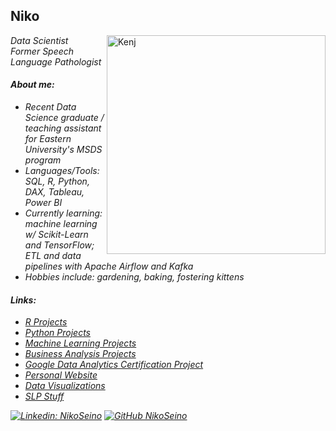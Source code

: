 ## Niko
<img align='right' src="https://i.ibb.co/dKjvDsV/Kenj.png" alt="Kenj" border="0" width = "350">
<p><em>Data Scientist
</br>Former Speech Language Pathologist</p>

#### About me:
- Recent Data Science graduate / teaching assistant for Eastern University's MSDS program
- Languages/Tools: SQL, R, Python, DAX, Tableau, Power BI
- Currently learning: machine learning w/ Scikit-Learn and TensorFlow; ETL and data pipelines with Apache Airflow and Kafka
- Hobbies include: gardening, baking, fostering kittens

#### Links:

- <a href="https://github.com/NikoSeino/Data-Analysis-in-R">R Projects </a>
- <a href="https://github.com/NikoSeino/Python-Projects">Python Projects </a>
- <a href="https://github.com/NikoSeino/machine-learning">Machine Learning Projects </a>
- <a href="https://github.com/NikoSeino/Business-Analytics">Business Analysis Projects </a>
- <a href="https://github.com/NikoSeino/Bellabeat-case-study">Google Data Analytics Certification Project </a>
- <a href="https://nikoseino.github.io/">Personal Website</a>
- <a href="https://public.tableau.com/app/profile/niko.seino/vizzes#!/">Data Visualizations</a>
- <a href="https://modernspeechsolutions.wordpress.com/">SLP Stuff</a>

[![Linkedin: NikoSeino](https://img.shields.io/badge/-NikoSeino-blue?style=flat-square&logo=Linkedin&logoColor=white&link=https://www.linkedin.com/in/nikoseino/)](https://www.linkedin.com/in/nikoseino/)
[![GitHub NikoSeino](https://img.shields.io/github/followers/NikoSeino?label=follow&style=social)](https://github.com/NikoSeino)

<!---
NikoSeino/NikoSeino is a ✨ special ✨ repository because its `README.md` (this file) appears on your GitHub profile.
You can click the Preview link to take a look at your changes.
--->
